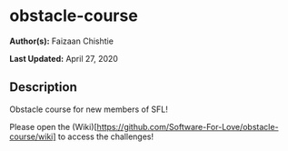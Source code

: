# obstacle-course

**Author(s):** Faizaan Chishtie

**Last Updated:** April 27, 2020

## Description

Obstacle course for new members of SFL!

Please open the (Wiki)[https://github.com/Software-For-Love/obstacle-course/wiki] to access the challenges!
